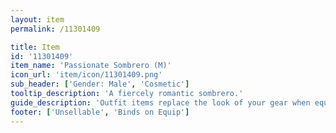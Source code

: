 ```yaml
---
layout: item
permalink: /11301409

title: Item
id: '11301409'
item_name: 'Passionate Sombrero (M)'
icon_url: 'item/icon/11301409.png'
sub_header: ['Gender: Male', 'Cosmetic']
tooltip_description: 'A fiercely romantic sombrero.'
guide_description: 'Outfit items replace the look of your gear when equipped.'
footer: ['Unsellable', 'Binds on Equip']
---
```

